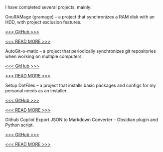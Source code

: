I have completed several projects, mainly:

GnuRAMage (gramage) – a project that synchronizes a RAM disk with an HDD, with project exclusion features.

[ <<< GitHub >>> ](https://github.com/FPGArtktic/copilot-export-json-to-markdown)

[ <<< READ MORE >>>](/projects/gnuramage.md)

AutoGit-o-matic – a project that periodically synchronizes git repositories when working on multiple computers.

[ <<< GitHub >>> ](https://github.com/FPGArtktic/AutoGit-o-Matic)

[ <<< READ MORE >>>](/projects/autogitomatic.md)

Setup DotFiles – a project that installs basic packages and configs for my personal needs as an installer.

[ <<< GitHub >>> ](https://github.com/FPGArtktic/setup-DotFiles)

[ <<< READ MORE >>>](/projects/setupDotFiles.md)

Github Copilot Export JSON to Markdown Converter – Obsidian plugin and Python script.

[ <<< GitHub >>> ](https://github.com/FPGArtktic/copilot-export-json-to-markdown)

[ <<< READ MORE >>>](/projects/copilot-to-md.md)